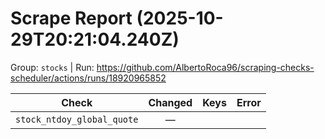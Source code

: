 # Scrape Report (2025-10-29T20:21:04.240Z)

Group: `stocks`  |  Run: https://github.com/AlbertoRoca96/scraping-checks-scheduler/actions/runs/18920965852

| Check | Changed | Keys | Error |
|---|:---:|:--|:--|
| `stock_ntdoy_global_quote` | — |  |  |
